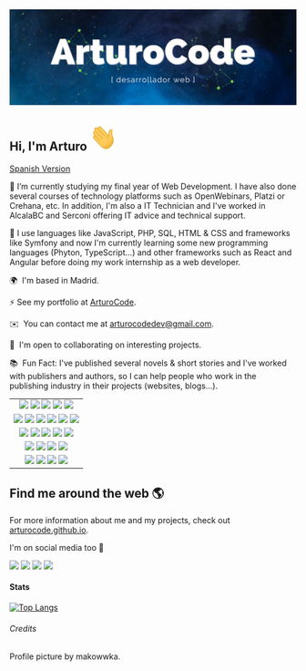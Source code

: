 <img src="./img/ArturoCode_header.png"/>

## Hi, I'm Arturo <img src="./img/hand.gif" width="48px" height="48px"/>

[Spanish Version](https://github.com/ArturoCode/ArturoCode/blob/main/README.md)

📜 I’m currently studying my final year of Web Development. I have also done several courses of technology platforms such as OpenWebinars, Platzi or Crehana, etc. In addition, I'm also a IT Technician and I've worked in AlcalaBC and Serconi offering IT advice and technical support. 

🌱 I use languages like JavaScript, PHP, SQL, HTML & CSS and frameworks like Symfony and now I'm currently learning some new programming languages (Phyton, TypeScript...) and other frameworks such as React and Angular before doing my work internship as a web developer.

🌍  I'm based in Madrid.

⚡ See my portfolio at [ArturoCode](https://arturocode.github.io/cv-portfolio/).

✉️  You can contact me at [arturocodedev@gmail.com](mailto:arturocodedev@gmail.com). 

🤝  I'm open to collaborating on interesting projects.

📚  Fun Fact: I've published several novels & short stories and I've worked with publishers and authors, so I can help people who work in the publishing industry in their projects (websites, blogs...).


<table border="0">
     <tr>
          <td align="center">
               <img src="https://img.shields.io/badge/Windows-0078D6?style=for-the-badge&logo=windows&logoColor=white"/>
               <img src="https://img.shields.io/badge/Ubuntu-E95420?style=for-the-badge&logo=ubuntu&logoColor=white"/>
               <img src="https://img.shields.io/badge/Linux_Mint-87CF3E?style=for-the-badge&logo=linux-mint&logoColor=white"/>
               <img src="https://img.shields.io/badge/Android-3DDC84?style=for-the-badge&logo=android&logoColor=white"/>
               <img src="https://img.shields.io/badge/iOS-000000?style=for-the-badge&logo=ios&logoColor=white"/>
          </td>
     </tr>
     <tr>
          <td align="center">
               <img src="https://img.shields.io/badge/PHP-777BB4?style=for-the-badge&logo=php&logoColor=white"/>
               <img src="https://img.shields.io/badge/JavaScript-323330?style=for-the-badge&logo=javascript&logoColor=F7DF1E"/>
               <img src="https://img.shields.io/badge/HTML-239120?style=for-the-badge&logo=html5&logoColor=white"/>
               <img src="https://img.shields.io/badge/CSS-239120?&style=for-the-badge&logo=css3&logoColor=white"/>
               <img src="https://img.shields.io/badge/Java-ED8B00?style=for-the-badge&logo=java&logoColor=white"/>
               <img src="https://img.shields.io/badge/GIT-E44C30?style=for-the-badge&logo=git&logoColor=white"/>
          </td>
     </tr>
      <tr>
          <td align="center">
               <img src="https://img.shields.io/badge/Python-14354C?style=for-the-badge&logo=python&logoColor=white"/>
               <img src="https://img.shields.io/badge/Figma-F24E1E?style=for-the-badge&logo=figma&logoColor=white"/>
               <img src="https://img.shields.io/badge/Notion-000000?style=for-the-badge&logo=notion&logoColor=white"/>
               <img src="https://img.shields.io/badge/Sass-CC6699?style=for-the-badge&logo=sass&logoColor=white"/>
               <img src="https://img.shields.io/badge/connect-%2300843e.svg?style=for-the-badge&logo=symfony&logoColor=white"/>
          </td>
     </tr>
     <tr>
          <td align="center">
               <img src="https://img.shields.io/badge/Markdown-000000?style=for-the-badge&logo=markdown&logoColor=white"/>
               <img src="https://img.shields.io/badge/Bootstrap-563D7C?style=for-the-badge&logo=bootstrap&logoColor=white"/>
               <img src="https://img.shields.io/badge/Microsoft_Office-D83B01?style=for-the-badge&logo=microsoft-office&logoColor=white"/>
               <img src="https://img.shields.io/badge/MySQL-005C84?style=for-the-badge&logo=mysql&logoColor=white"/>
          </td>
    </tr>
    <tr>
          <td align="center">
            <img src="https://img.shields.io/badge/Adobe%20Photoshop-31A8FF?style=for-the-badge&logo=Adobe%20Photoshop&logoColor=black"/>
            <img src="https://img.shields.io/badge/Canva-%2300C4CC.svg?&style=for-the-badge&logo=Canva&logoColor=white"/>
            <img src="https://img.shields.io/badge/Slack-4A154B?style=for-the-badge&logo=slack&logoColor=white"/>
            <img src="https://img.shields.io/badge/Visual_Studio_Code-0078D4?style=for-the-badge&logo=visual%20studio%20code&logoColor=white"/>
          </td>
     </tr>
</table>

## Find me around the web 🌎

For more information about me and my projects, check out <a href="http://arturocode.github.io">arturocode.github.io</a>.


I'm on social media too 📱

<a href="https://www.twitter.com/ArturoCode"><img src="https://img.shields.io/badge/Twitter-1DA1F2?style=for-the-badge&logo=twitter&logoColor=white"/></a> <a href="https://www.instagram.com/arturocode"><img src="https://img.shields.io/badge/Instagram-E4405F?style=for-the-badge&logo=instagram&logoColor=white"/></a> <a href="https://www.linkedin.com/in/arturo-urbanos-vara"><img src="https://img.shields.io/badge/LinkedIn-0077B5?style=for-the-badge&logo=linkedin&logoColor=white"/></a> <a href="https://www.buymeacoffee.com/arturocode"><img src="https://img.shields.io/badge/Buy_Me_A_Coffee-FFDD00?style=for-the-badge&logo=buy-me-a-coffee&logoColor=black"/></a>


#### Stats

[![Top Langs](https://github-readme-stats.vercel.app/api/top-langs/?username=arturocode&hide=css&layout=compact)](https://github.com/anuraghazra/github-readme-stats)
        
###### Credits

Profile picture by makowwka.
